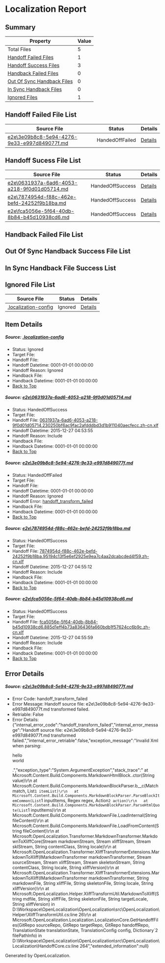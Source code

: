 # <a name='report-top'></a> Localization Report

## Summary
 Property | Value 
 -------- | ----- 
 Total Files | 5
[ Handoff Failed Files ](#handoff-failed-list)| 1
[ Handoff Success Files ](#handoff-success-list)| 3
[ Handback Failed Files ](#handback-failed-list)| 0
[ Out Of Sync Handback Files ](#outofsync-handback-success-list)| 0
[ In Sync Handback Files ](#insync-handback-success-list)| 0
[ Ignored Files ](#ignored-list)| 1

## <a name='handoff-failed-list'></a> Handoff Failed File List
 Source File | Status | Details 
 ----------- | ------ | ------- 
 [e2e\3e09b8c8-5e94-4276-9e33-e997d849077f.md](https://github.com/OpenLocalizationTest/oltest/blob/e868a91d842aa6303667b4238628c406a6deb30b/e2e/3e09b8c8-5e94-4276-9e33-e997d849077f.md) | HandedOffFailed | [Details](#26fdaf79011b5e8fb410f22d65f2c5188ea675492)

## <a name='handoff-success-list'></a> Handoff Sucess File List
 Source File | Status | Details 
 ----------- | ------ | ------- 
 [e2e\0631937a-6ad6-4053-a218-9f0d01d05714.md](https://github.com/OpenLocalizationTest/oltest/blob/10bb50b1ace08caf73eb92105fbf67267feab14c/e2e/0631937a-6ad6-4053-a218-9f0d01d05714.md) | HandedOffSuccess | [Details](#56494da1d48f08682dc7e99276025f67f4c64b231)
 [e2e\7874954d-f88c-462e-befd-24252f9b18ba.md](https://github.com/OpenLocalizationTest/oltest/blob/e868a91d842aa6303667b4238628c406a6deb30b/e2e/7874954d-f88c-462e-befd-24252f9b18ba.md) | HandedOffSuccess | [Details](#0e9f813deb7c88e36ddb8dab7bc7118e9db359ce3)
 [e2e\fca5056e-5f64-40db-8b84-b45d10938cd6.md](https://github.com/OpenLocalizationTest/oltest/blob/4e030d278c1f98a2a53edd417a65a6c18b3a55d7/e2e/fca5056e-5f64-40db-8b84-b45d10938cd6.md) | HandedOffSuccess | [Details](#a7212b5520bfc826b7f86501fdad5af9e937fecf4)

## <a name='handback-failed-list'></a> Handback Failed File List

## <a name='outofsync-handback-success-list'></a> Out Of Sync Handback Success File List

## <a name='insync-handback-success-list'></a> In Sync Handback File Success List

## <a name='ignored-list'></a> Ignored File List
 Source File | Status | Details 
 ----------- | ------ | ------- 
 [.localization-config](https://github.com/OpenLocalizationTest/oltest/blob/f6a5fec53f4971c9cd29d7ca8b09b266e0acbe0b/.localization-config) | Ignored | [Details](#44c464a08dbf62d71471374c459d78e5fe18d7550)

## Item Details
##### <a name='44c464a08dbf62d71471374c459d78e5fe18d7550'></a> Source: [.localization-config](https://github.com/OpenLocalizationTest/oltest/blob/f6a5fec53f4971c9cd29d7ca8b09b266e0acbe0b/.localization-config)
* Status: Ignored
* Target File: 
* Handoff File: 
* Handoff Datetime: 0001-01-01 00:00:00
* Handoff Reason: Ignored
* Handback File: 
* Handback Datetime: 0001-01-01 00:00:00
* [Back to Top](#report-top)

##### <a name='56494da1d48f08682dc7e99276025f67f4c64b231'></a> Source: [e2e\0631937a-6ad6-4053-a218-9f0d01d05714.md](https://github.com/OpenLocalizationTest/oltest/blob/10bb50b1ace08caf73eb92105fbf67267feab14c/e2e/0631937a-6ad6-4053-a218-9f0d01d05714.md)
* Status: HandedOffSuccess
* Target File: 
* Handoff File: [0631937a-6ad6-4053-a218-9f0d01d05714.230250bf6ac9fac2afdddbd3d1b911040aecfecc.zh-cn.xlf](https://github.com/OpenLocalizationTestOrg/olhandoff/blob/b5eda999dc528c6dcc141b6e92e19fde4a2f2eef/ol-handoff/OpenLocalizationTestOrg/oltest.zh-cn/qimu/0631937a-6ad6-4053-a218-9f0d01d05714.230250bf6ac9fac2afdddbd3d1b911040aecfecc.zh-cn.xlf)
* Handoff Datetime: 2015-12-27 04:53:55
* Handoff Reason: Include
* Handback File: 
* Handback Datetime: 0001-01-01 00:00:00
* [Back to Top](#report-top)

##### <a name='26fdaf79011b5e8fb410f22d65f2c5188ea675492'></a> Source: [e2e\3e09b8c8-5e94-4276-9e33-e997d849077f.md](https://github.com/OpenLocalizationTest/oltest/blob/e868a91d842aa6303667b4238628c406a6deb30b/e2e/3e09b8c8-5e94-4276-9e33-e997d849077f.md)
* Status: HandedOffFailed
* Target File: 
* Handoff File: 
* Handoff Datetime: 0001-01-01 00:00:00
* Handoff Reason: Ignored
* Handoff Error: [handoff_transform_failed](#26fdaf79011b5e8fb410f22d65f2c5188ea675492handoff_transform_failed)
* Handback File: 
* Handback Datetime: 0001-01-01 00:00:00
* [Back to Top](#report-top)

##### <a name='0e9f813deb7c88e36ddb8dab7bc7118e9db359ce3'></a> Source: [e2e\7874954d-f88c-462e-befd-24252f9b18ba.md](https://github.com/OpenLocalizationTest/oltest/blob/e868a91d842aa6303667b4238628c406a6deb30b/e2e/7874954d-f88c-462e-befd-24252f9b18ba.md)
* Status: HandedOffSuccess
* Target File: 
* Handoff File: [7874954d-f88c-462e-befd-24252f9b18ba.95194c13f5e6ef2925e9ea7c4aa2dcabcded4f59.zh-cn.xlf](https://github.com/OpenLocalizationTestOrg/olhandoff/blob/869c6507adb5fc58f299658797883d47cb54a8b2/ol-handoff/OpenLocalizationTestOrg/oltest.zh-cn/qimu/7874954d-f88c-462e-befd-24252f9b18ba.95194c13f5e6ef2925e9ea7c4aa2dcabcded4f59.zh-cn.xlf)
* Handoff Datetime: 2015-12-27 04:55:12
* Handoff Reason: Include
* Handback File: 
* Handback Datetime: 0001-01-01 00:00:00
* [Back to Top](#report-top)

##### <a name='a7212b5520bfc826b7f86501fdad5af9e937fecf4'></a> Source: [e2e\fca5056e-5f64-40db-8b84-b45d10938cd6.md](https://github.com/OpenLocalizationTest/oltest/blob/4e030d278c1f98a2a53edd417a65a6c18b3a55d7/e2e/fca5056e-5f64-40db-8b84-b45d10938cd6.md)
* Status: HandedOffSuccess
* Target File: 
* Handoff File: [fca5056e-5f64-40db-8b84-b45d10938cd6.885d1eff4b73a836436fa660bdb1f57624cc6b9c.zh-cn.xlf](https://github.com/OpenLocalizationTestOrg/olhandoff/blob/6c51b5d8fc0bbf1ee8e1085c35e051cafe073f15/ol-handoff/OpenLocalizationTestOrg/oltest.zh-cn/qimu/fca5056e-5f64-40db-8b84-b45d10938cd6.885d1eff4b73a836436fa660bdb1f57624cc6b9c.zh-cn.xlf)
* Handoff Datetime: 2015-12-27 04:55:59
* Handoff Reason: Include
* Handback File: 
* Handback Datetime: 0001-01-01 00:00:00
* [Back to Top](#report-top)


## Error Details
##### <a name='26fdaf79011b5e8fb410f22d65f2c5188ea675492handoff_transform_failed'></a> Source: [e2e\3e09b8c8-5e94-4276-9e33-e997d849077f.md](#26fdaf79011b5e8fb410f22d65f2c5188ea675492)
* Error Code: handoff_transform_failed
* Error Message: Handoff source file: e2e\3e09b8c8-5e94-4276-9e33-e997d849077f.md transformed failed.
* Retriable: False
* Error Details: {"internal_error_code":"handoff_transform_failed","internal_error_message":"Handoff source file: e2e\\3e09b8c8-5e94-4276-9e33-e997d849077f.md transformed failed.","internal_error_retriable":false,"exception_message":"Invalid Xml when parsing: <p>hello <br> world</p>.","exception_type":"System.ArgumentException","stack_trace":"   at Microsoft.Content.Build.Components.MarkdownHtmlBlock..ctor(String value)\r\n   at Microsoft.Content.Build.Components.MarkdownBlockParser.<ParseHtmlQuote>b__c(Match match, List`1 itemList)\r\n   at Microsoft.Content.Build.Components.MarkdownBlockParser.ParseBlockItemCommon(List`1 inputItems, Regex regex, Action`2 action)\r\n   at Microsoft.Content.Build.Components.MarkdownBlockParser.ParseHtmlQuote(List`1 inputItems)\r\n   at Microsoft.Content.Build.Components.MarkdownFile.LoadInternal(String fileContent)\r\n   at Microsoft.Content.Build.Components.MarkdownFile.LoadFromContent(String fileContent)\r\n   at Microsoft.OpenLocalization.Transformer.MarkdownTransformer.MarkdownToXliffCore(Stream markdownStream, Stream xliffStream, Stream sklStream, String contentClass, String locale)\r\n   at Microsoft.OpenLocalization.Transformer.XliffTransformerExtensions.MarkdownToXliff(IMarkdownTransformer markdownTransformer, Stream sourceStream, Stream xliffStream, Stream skeletonStream, String contentClass, String locale, String xliffVersion)\r\n   at Microsoft.OpenLocalization.Transformer.XliffTransformerExtensions.MarkdownToXliff(IMarkdownTransformer markdownTransformer, String markdownFile, String xliffFile, String skeletonFile, String locale, String xliffVersion)\r\n   at Microsoft.OpenLocalization.Helper.XliffTransformUtil.MarkdownToXliff(String mdfile, String xliffFile, String skeletonFile, String targetLocale, String xliffVersion) in D:\\Workspace\\OpenLocalization\\OpenLocalization\\src\\OpenLocalization\\Helper\\XliffTransformUtil.cs:line 26\r\n   at Microsoft.OpenLocalization.Localization.LocalizationCore.GetHandoffFiles(GitRepo sourceRepo, GitRepo targetRepo, GitRepo handoffRepo, TranslationState translationState, TranslationConfig config, Dictionary`2 filePathInfo) in D:\\Workspace\\OpenLocalization\\OpenLocalization\\src\\OpenLocalization\\Localization\\HandoffCore.cs:line 264","extended_information":null}


Generated by OpenLocalization.
